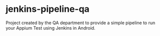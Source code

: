 # jenkins-pipeline-qa
Project created by the QA department to provide a simple pipeline to run your Appium Test using Jenkins in Android. 
